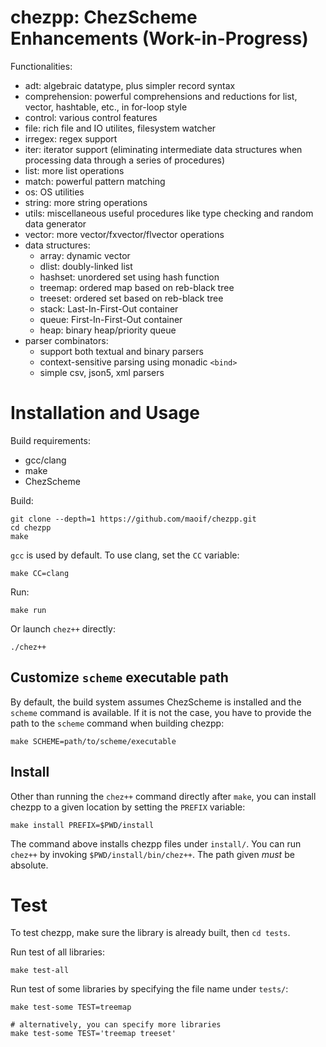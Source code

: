 # chezpp: ChezScheme Enhancements (Work-in-Progress)

Functionalities:

- adt: algebraic datatype, plus simpler record syntax
- comprehension: powerful comprehensions and reductions for list, vector, hashtable, etc., in for-loop style
- control: various control features
- file: rich file and IO utilites, filesystem watcher
- irregex: regex support
- iter: iterator support (eliminating intermediate data structures when processing data through a series of procedures)
- list: more list operations
- match: powerful pattern matching
- os: OS utilities
- string: more string operations
- utils: miscellaneous useful procedures like type checking and random data generator
- vector: more vector/fxvector/flvector operations
- data structures:
  - array: dynamic vector
  - dlist: doubly-linked list
  - hashset: unordered set using hash function
  - treemap: ordered map based on reb-black tree
  - treeset: ordered set based on reb-black tree
  - stack: Last-In-First-Out container
  - queue: First-In-First-Out container
  - heap: binary heap/priority queue
- parser combinators:
  - support both textual and binary parsers
  - context-sensitive parsing using monadic `<bind>`
  - simple csv, json5, xml parsers

# Installation and Usage

Build requirements:

- gcc/clang
- make
- ChezScheme

Build:

```
git clone --depth=1 https://github.com/maoif/chezpp.git
cd chezpp
make
```

`gcc` is used by default. To use clang, set the `CC` variable:

```
make CC=clang
```

Run:

```
make run
```

Or launch `chez++` directly:

```
./chez++
```


## Customize `scheme` executable path

By default, the build system assumes ChezScheme is installed and the `scheme` command is available.
If it is not the case, you have to provide the path to the `scheme` command when building chezpp:

```
make SCHEME=path/to/scheme/executable
```


## Install

Other than running the `chez++` command directly after `make`, you can install chezpp to a given location
by setting the `PREFIX` variable:

```
make install PREFIX=$PWD/install
```

The command above installs chezpp files under `install/`.
You can run `chez++` by invoking `$PWD/install/bin/chez++`.
The path given *must* be absolute.



# Test

To test chezpp, make sure the library is already built, then `cd tests`.

Run test of all libraries:

```
make test-all
```

Run test of some libraries by specifying the file name under `tests/`:

```
make test-some TEST=treemap

# alternatively, you can specify more libraries
make test-some TEST='treemap treeset'
```
